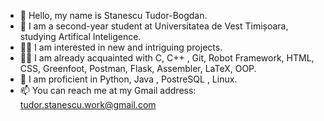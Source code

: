 - 👋 Hello, my name is Stanescu Tudor-Bogdan.
- 🤖 I am a second-year student at Universitatea de Vest Timișoara, studying Artifical Inteligence.
- 🦸‍♂️ I am interested in new and intriguing projects.
- 👨‍💻 I am already acquainted with C, C++ , Git, Robot Framework, HTML, CSS, Greenfoot, Postman, Flask, Assembler, LaTeX, OOP.
- 🌱 I am proficient in Python, Java , PostreSQL , Linux.
- 📫 You can reach me at my Gmail address: tudor.stanescu.work@gmail.com


<!---
tudorstb/tudorstb is a ✨ special ✨ repository because its `README.md` (this file) appears on your GitHub profile.
You can click the Preview link to take a look at your changes.
--->
